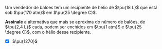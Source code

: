Um vendedor de balões tem um recipiente de hélio de $\pu{18 L}$ que está sob $\pu{170 atm}$ em $\pu{25 \degree C}$.

**Assinale** a alternativa que mais se aproxima do número de balões, de $\pu{2,4 L}$ cada, podem ser enchidos em $\pu{1 atm}$ e $\pu{25 \degree C}$, com o hélio desse recipiente.

- [x] $\pu{1270}$
